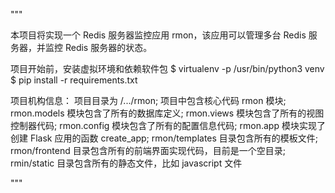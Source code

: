 """

本项目将实现一个 Redis 服务器监控应用 rmon，该应用可以管理多台 Redis 服务器，并监控 Redis 服务器的状态。

项目开始前，安装虚拟环境和依赖软件包
$ virtualenv -p /usr/bin/python3 venv
$ pip install -r requirements.txt

项目机构信息：
项目目录为 /.../rmon;
项目中包含核心代码 rmon 模块;
rmon.models 模块包含了所有的数据库定义;
rmon.views 模块包含了所有的视图控制器代码;
rmon.config 模块包含了所有的配置信息代码;
rmon.app 模块实现了创建 Flask 应用的函数 create_app;
rmon/templates 目录包含所有的模板文件;
rmon/frontend 目录包含所有的前端界面实现代码，目前是一个空目录;
rmin/static 目录包含所有的静态文件，比如 javascript 文件

"""
